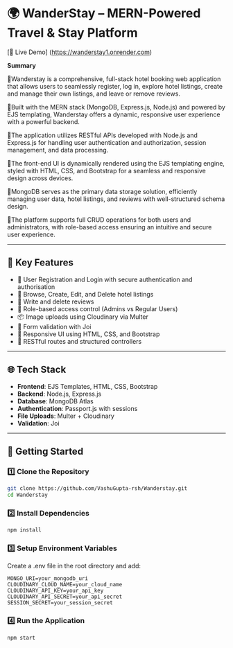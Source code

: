 # 🌍 WanderStay – MERN-Powered Travel & Stay Platform

[🚀 Live Demo] (https://wanderstay1.onrender.com)

**Summary**

🔹Wanderstay is a comprehensive, full-stack hotel booking web application that allows users to seamlessly register, log in, explore hotel listings, create and manage their own listings, and leave or remove reviews. 

🔹Built with the MERN stack (MongoDB, Express.js, Node.js) and powered by EJS templating, Wanderstay offers a dynamic, responsive user experience with a powerful backend.

🔹The application utilizes RESTful APIs developed with Node.js and Express.js for handling user authentication and authorization, session management, and data processing.

🔹The front-end UI is dynamically rendered using the EJS templating engine, styled with HTML, CSS, and Bootstrap for a seamless and responsive design across devices. 

🔹MongoDB serves as the primary data storage solution, efficiently managing user data, hotel listings, and reviews with well-structured schema design.

🔹The platform supports full CRUD operations for both users and administrators, with role-based access ensuring an intuitive and secure user experience.

---


## 🧩 Key Features

- 📝 User Registration and Login with secure authentication and authorisation
- 🏨 Browse, Create, Edit, and Delete hotel listings
- 💬 Write and delete reviews
- 🔐 Role-based access control (Admins vs Regular Users)
- 📦 Image uploads using Cloudinary via Multer
- 🧠 Form validation with Joi
- 📱 Responsive UI using HTML, CSS, and Bootstrap
- 🎯 RESTful routes and structured controllers

---

## 🌐 Tech Stack

- **Frontend**: EJS Templates, HTML, CSS, Bootstrap
- **Backend**: Node.js, Express.js
- **Database**: MongoDB Atlas
- **Authentication**: Passport.js with sessions
- **File Uploads**: Multer + Cloudinary
- **Validation**: Joi

---

## 🚀 Getting Started

### 1️⃣ Clone the Repository
```bash
git clone https://github.com/VashuGupta-rsh/Wanderstay.git
cd Wanderstay

```

### 2️⃣ Install Dependencies
```bash
npm install
```

### 3️⃣ Setup Environment Variables
Create a .env file in the root directory and add:

```env
MONGO_URI=your_mongodb_uri
CLOUDINARY_CLOUD_NAME=your_cloud_name
CLOUDINARY_API_KEY=your_api_key
CLOUDINARY_API_SECRET=your_api_secret
SESSION_SECRET=your_session_secret
```

### 4️⃣ Run the Application
```bash
npm start
```
